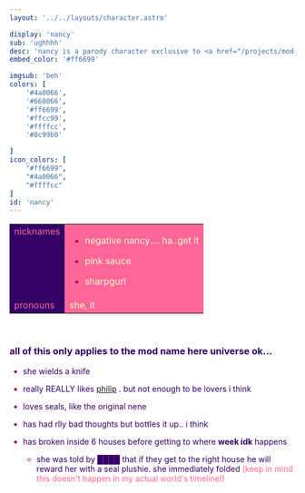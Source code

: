 ```yaml
---
layout: '../../layouts/character.astro'

display: 'nancy'
sub: 'ughhhh'
desc: 'nancy is a parody character exclusive to <a href="/projects/mod-name-here">mod name here</a>, she resembles "nene" from <a target="_blank" href="https://newgrounds.com/portal/view/770371">friday night funkin&apos;</a> and <a target="_blank" href="https://newgrounds.com/portal/view/310349">pico&apos;s school</a>'
embed_color: '#ff6699'

imgsub: 'beh'
colors: [
    '#4a0066',
    '#660066',
    '#ff6699',
    '#ffcc99',
    '#ffffcc',
    '#8c99b0'

]
icon_colors: [
    "#ff6699",
    "#4a0066",
    "#ffffcc"
]
id: 'nancy'
---
```

<style>
    :root {
        --header-color: #306;
        --header-logo-color-1: #ffc;
        --header-logo-color-2: #ff6699;

        --col-bright: #ffc;
        --col-light: #f9c;
        --col-main: #ff6699;
        --col-dim: #906;
        --col-dark: #306;

        --col-bg: #ffc;
        --col-char-bg: #ff6699;

        --col-link: #ff6699;
        --col-link-hover: #f9c;
    }

    html {
        color: var(--col-dark);
    }

    td {
        background-color: var(--col-main);
        color: var(--col-bright);
    }

    li::marker {
        color: var(--col-dim);  
    }

    td.name {
        background-color: var(--col-dark);
        color: var(--col-main);
        box-shadow: unset;
        align-content: start;
    }

    .white {
        color: var(--col-bright);
        background-color: var(--col-dark);
        padding: 3px;
        border-radius: 5px;
    }

    .black {
        color: var(--col-dark);
        background-color: var(--col-bright);
        padding: 3px;
        border-radius: 5px;
    }
</style>

<table>

<tr>
    <td class="name">nicknames</td>
    <td>

- negative nancy.... ha..get it
- pink sauce
- sharpgurl

    </td>
</tr>
<tr>
    <td class="name">pronouns</td>
    <td>she, it</td>
</tr>

</table>

<br/>

### all of this only applies to the mod name here universe ok...

- she wields a knife

- really REALLY likes [philip](/characters/philip)   . but not enough to be lovers i think

- loves seals, like the original nene

- has had rlly bad thoughts but bottles it up.. i think

- has broken inside 6 houses before getting to where **week idk** happens
    - she was told by ████ that if they get to the right house he will reward her with a seal plushie. she immediately folded <span style="color: var(--col-main)">(keep in mind this doesn't happen in my actual world's timeline!)</span>